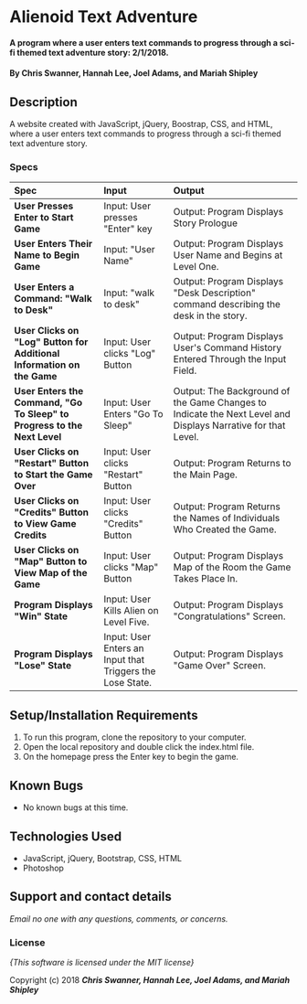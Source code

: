 # Alienoid Text Adventure

#### A program where a user enters text commands to progress through a sci-fi themed text adventure story: 2/1/2018.

#### By **Chris Swanner, Hannah Lee, Joel Adams, and Mariah Shipley**

## Description

A website created with JavaScript, jQuery, Boostrap, CSS, and HTML, where a user enters text commands to progress through a sci-fi themed text adventure story.


### Specs
| Spec | Input | Output |
| :-------------     | :------------- | :------------- |
| **User Presses Enter to Start Game** | Input: User presses "Enter" key | Output: Program Displays Story Prologue |
| **User Enters Their Name to Begin Game** | Input: "User Name" | Output: Program Displays User Name and Begins at Level One. |
| **User Enters a Command: "Walk to Desk"**| Input: "walk to desk" | Output: Program Displays "Desk Description" command describing the desk in the story. |
| **User Clicks on "Log" Button for Additional Information on the Game**| Input: User clicks "Log" Button | Output: Program Displays User's Command History Entered Through the Input Field. |
| **User Enters the Command, "Go To Sleep" to Progress to the Next Level**| Input: User Enters "Go To Sleep" | Output: The Background of the Game Changes to Indicate the Next Level and Displays Narrative for that Level. |
| **User Clicks on "Restart" Button to Start the Game Over**| Input: User clicks "Restart" Button | Output: Program Returns to the Main Page. |
| **User Clicks on "Credits" Button to View Game Credits**| Input: User clicks "Credits" Button | Output: Program Returns the Names of Individuals Who Created the Game. |
| **User Clicks on "Map" Button to View Map of the Game** | Input: User clicks "Map" Button | Output: Program Displays Map of the Room the Game Takes Place In. |
| **Program Displays "Win" State**| Input: User Kills Alien on Level Five. | Output: Program Displays "Congratulations" Screen. |
| **Program Displays "Lose" State**| Input: User Enters an Input that Triggers the Lose State. | Output: Program Displays "Game Over" Screen. |

## Setup/Installation Requirements

1. To run this program, clone the repository to your computer.
2. Open the local repository and double click the index.html file.
3. On the homepage press the Enter key to begin the game.

## Known Bugs
* No known bugs at this time.

## Technologies Used
  * JavaScript, jQuery, Bootstrap, CSS, HTML
  * Photoshop
  

## Support and contact details

_Email no one with any questions, comments, or concerns._

### License

*{This software is licensed under the MIT license}*

Copyright (c) 2018 **_Chris Swanner, Hannah Lee, Joel Adams, and Mariah Shipley_**

